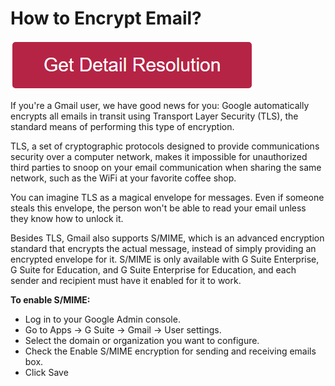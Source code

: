 # How to Encrypt Email?

[![how to encrypt email](redd.png)](https://github.com/namewebie/how.to.encrypt.email)


If you're a Gmail user, we have good news for you: Google automatically encrypts all emails in transit using Transport Layer Security (TLS), the standard means of performing this type of encryption.

TLS, a set of cryptographic protocols designed to provide communications security over a computer network, makes it impossible for unauthorized third parties to snoop on your email communication when sharing the same network, such as the WiFi at your favorite coffee shop.

You can imagine TLS as a magical envelope for messages. Even if someone steals this envelope, the person won't be able to read your email unless they know how to unlock it.

Besides TLS, Gmail also supports S/MIME, which is an advanced encryption standard that encrypts the actual message, instead of simply providing an encrypted envelope for it. S/MIME is only available with G Suite Enterprise, G Suite for Education, and G Suite Enterprise for Education, and each sender and recipient must have it enabled for it to work.

**To enable S/MIME:**

* Log in to your Google Admin console.
* Go to Apps → G Suite → Gmail → User settings.
* Select the domain or organization you want to configure.
* Check the Enable S/MIME encryption for sending and receiving emails box.
* Click Save
